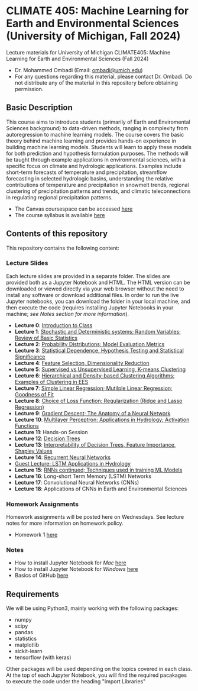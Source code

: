 # CLIMATE 405: Machine Learning for Earth and Environmental Sciences (University of Michigan, Fall 2024)
Lecture materials for University of Michigan CLIMATE405: Machine Learning for Earth and Environmental Sciences (Fall 2024)
- Dr. Mohammed Ombadi (Email: ombadi@umich.edu)
- For any questions regarding this material, please contact Dr. Ombadi. Do not distribute any of the material in this repository before obtaining permission. 

## Basic Description
This course aims to introduce students (primarily of Earth and Enviromental Sciences background) to data-driven methods, ranging in complexity from autoregression to machine learning models. The course covers the basic theory behind machine learning and provides hands-on experience in building machine learning models. Students will learn to apply these models for both prediction and hypothesis formulation purposes. The methods will be taught through example applications in environmental sciences, with a specific focus on climate and hydrologic applications. Examples include short-term forecasts of temperature and precipitation, streamflow forecasting in selected hydrologic basins, understanding the relative contributions of temperature and precipitation in snowmelt trends, regional clustering of precipitation patterns and trends, and climatic teleconnections in regulating regional precipitation patterns.

- The Canvas coursespace can be accessed [here](https://umich.instructure.com/courses/710364)
- The course syllabus is available [here](https://clasp.engin.umich.edu/wp-content/uploads/sites/6/2024/02/Syllabus_Machine-Learning-in-Environmental-Sciences.pdf)

## Contents of this repository 
This repository contains the following content:

### Lecture Slides 
Each lecture slides are provided in a separate folder. The slides are provided both as a Jupyter Notebook and HTML. The HTML version can be downloaded or viewed directly via your web browser without the need to install any software or download additional files. In order to run the live Jupyter notebooks, you can download the folder in your local machine, and then execute the code (requires installing Jupyter Notebooks in your machine; _see Notes section for more information_). 

- **Lecture 0**: [Introduction to Class](slides/Lec_0/Lec0_climate405.ipynb)
- **Lecture 1**: [Stochastic and Deterministic systems; Random Variables; Review of Basic Statistics](slides/Lec_01/Lec1_climate405.ipynb)
- **Lecture 2**: [Probability Distributions; Model Evaluation Metrics](slides/Lec_02/Lec2_climate405.ipynb)
- **Lecture 3**: [Statistical Dependence, Hypothesis Testing and Statistical Significance](slides/Lec_03/Lec3_climate405.ipynb)
- **Lecture 4**: [Feature Selection, Dimensionality Reduction](slides/Lec_04/Lec4_climate405.ipynb)
- **Lecture 5**: [Supervised vs Unsupervised Learning, K-means Clustering](slides/Lec_05/Lec5_climate405.ipynb)
- **Lecture 6**: [Hierarchical and Density-based Clustering Algorithms; Examples of Clustering in EES](slides/Lec_06/Lec6_climate405.ipynb)
- **Lecture 7**: [Simple Linear Regression; Mutilple Linear Regression; Goodness of Fit](slides/Lec_07/Lec7_climate405.ipynb)
- **Lecture 8**: [Choice of Loss Function; Regularization (Ridge and Lasso Regression)](slides/Lec_08/Lec8_climate405.ipynb)
- **Lecture 9**: [Gradient Descent; The Anatomy of a Neural Network](slides/Lec_09/Lec9_climate405.ipynb)
- **Lecture 10**: [Multilayer Perceptron: Applications in Hydrology; Activation Functions](slides/Lec_10/Lec10_climate405.ipynb)
- **Lecture 11**: Hands-on Session
- **Lecture 12**: [Decision Trees](slides/Lec_12/Lec12_climate405.ipynb)
- **Lecture 13**: [Interpretability of Decision Trees, Feature Importance, Shapley Values](slides/Lec_13/Lec13_climate405.ipynb)
- **Lecture 14**: [Recurrent Neural Networks](slides/Lec_14/Lec14_climate405.ipynb)
- [Guest Lecture: LSTM Applications in Hydrology](https://github.com/PeishiJiang/Guest-Lecture-CLIMATE405-UMich)
- **Lecture 15**: [RNNs continued; Techniques used in training ML Models](slides/Lec_15/Lec15_climate405.ipynb)
- **Lecture 16**: Long-short Term Memory (LSTM) Networks
- **Lecture 17**: Convolutional Neural Networks (CNNs)
- **Lecture 18**: Applications of CNNs in Earth and Environmental Sciences



### Homework Assignments
Homework assignments will be posted here on Wednesdays. See lecture notes for more information on homework policy.
- Homework 1 [here](https://github.com/mombadi/umich-climate405/blob/b0dc8f3b3c7260d0da90e15eb2e7fef6a469026e/hw-assignments/Homework%201.pdf)





### Notes
- How to install Jupyter Notebook for _Mac_ [here](https://www.geeksforgeeks.org/how-to-install-jupyter-notebook-on-macos/)
- How to install Jupyter Notebook for _Windows_ [here](https://www.codecademy.com/article/setting-up-jupyter-notebook)
- Basics of GitHub [here](https://docs.github.com/en/get-started/start-your-journey/hello-world)

## Requirements 
We will be using Python3, mainly working with the following packages:
- numpy
- scipy
- pandas
- statistics
- matplotlib
- sickit-learn
- tensorflow (with keras)

Other packages will be used depending on the topics covered in each class. At the top of each Jupyter Notebook, you will find the required pacakages to execute the code under the heading "Import Libraries"

